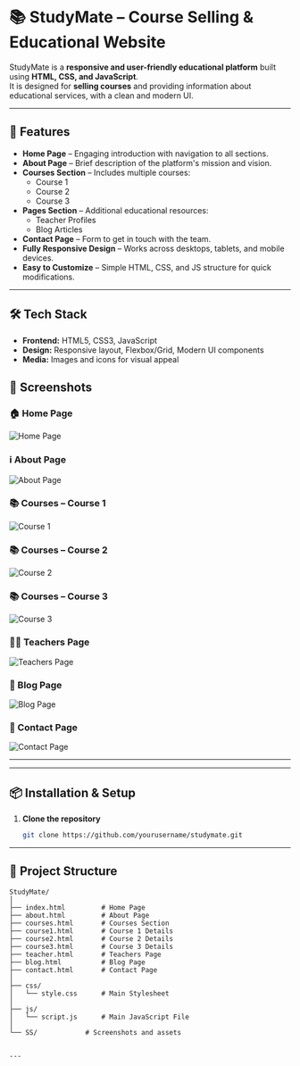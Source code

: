 # 📚 StudyMate – Course Selling & Educational Website

StudyMate is a **responsive and user-friendly educational platform** built using **HTML, CSS, and JavaScript**.  
It is designed for **selling courses** and providing information about educational services, with a clean and modern UI.

---

## 🌟 Features

- **Home Page** – Engaging introduction with navigation to all sections.
- **About Page** – Brief description of the platform's mission and vision.
- **Courses Section** – Includes multiple courses:
  - Course 1
  - Course 2
  - Course 3
- **Pages Section** – Additional educational resources:
  - Teacher Profiles
  - Blog Articles
- **Contact Page** – Form to get in touch with the team.
- **Fully Responsive Design** – Works across desktops, tablets, and mobile devices.
- **Easy to Customize** – Simple HTML, CSS, and JS structure for quick modifications.

---

## 🛠️ Tech Stack

- **Frontend:** HTML5, CSS3, JavaScript
- **Design:** Responsive layout, Flexbox/Grid, Modern UI components
- **Media:** Images and icons for visual appeal

## 📸 Screenshots

### 🏠 Home Page
![Home Page](SS/Home.PNG)

### ℹ️ About Page
![About Page](SS/About.PNG)

### 📚 Courses – Course 1
![Course 1](SS/Course1.PNG)

### 📚 Courses – Course 2
![Course 2](SS/Course2.PNG)

### 📚 Courses – Course 3
![Course 3](SS/Course3.PNG)

### 👨‍🏫 Teachers Page
![Teachers Page](SS/Teacher.PNG)

### 📝 Blog Page
![Blog Page](SS/Blog.PNG)

### 📩 Contact Page
![Contact Page](SS/Contact.PNG)

---


---

## 📦 Installation & Setup

1. **Clone the repository**
   ```bash
   git clone https://github.com/yourusername/studymate.git


---

## 📂 Project Structure

```plaintext
StudyMate/
│
├── index.html         # Home Page
├── about.html         # About Page
├── courses.html       # Courses Section
├── course1.html       # Course 1 Details
├── course2.html       # Course 2 Details
├── course3.html       # Course 3 Details
├── teacher.html       # Teachers Page
├── blog.html          # Blog Page
├── contact.html       # Contact Page
│
├── css/
│   └── style.css      # Main Stylesheet
│
├── js/
│   └── script.js      # Main JavaScript File
│
└── SS/            # Screenshots and assets


---




